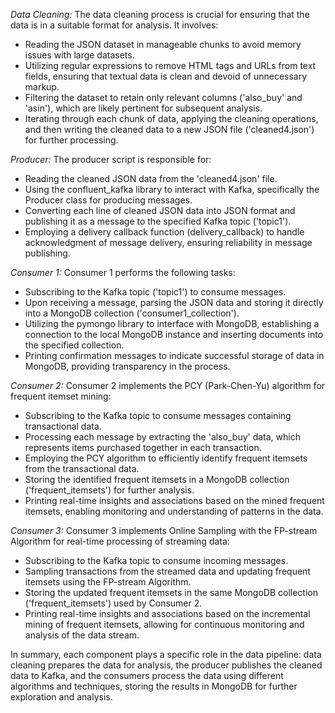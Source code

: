 *Data Cleaning:*
The data cleaning process is crucial for ensuring that the data is in a suitable format for analysis. It involves:
- Reading the JSON dataset in manageable chunks to avoid memory issues with large datasets.
- Utilizing regular expressions to remove HTML tags and URLs from text fields, ensuring that textual data is clean and devoid of unnecessary markup.
- Filtering the dataset to retain only relevant columns ('also_buy' and 'asin'), which are likely pertinent for subsequent analysis.
- Iterating through each chunk of data, applying the cleaning operations, and then writing the cleaned data to a new JSON file ('cleaned4.json') for further processing.

*Producer:*
The producer script is responsible for:
- Reading the cleaned JSON data from the 'cleaned4.json' file.
- Using the confluent_kafka library to interact with Kafka, specifically the Producer class for producing messages.
- Converting each line of cleaned JSON data into JSON format and publishing it as a message to the specified Kafka topic ('topic1').
- Employing a delivery callback function (delivery_callback) to handle acknowledgment of message delivery, ensuring reliability in message publishing.

*Consumer 1:*
Consumer 1 performs the following tasks:
- Subscribing to the Kafka topic ('topic1') to consume messages.
- Upon receiving a message, parsing the JSON data and storing it directly into a MongoDB collection ('consumer1_collection').
- Utilizing the pymongo library to interface with MongoDB, establishing a connection to the local MongoDB instance and inserting documents into the specified collection.
- Printing confirmation messages to indicate successful storage of data in MongoDB, providing transparency in the process.

*Consumer 2:*
Consumer 2 implements the PCY (Park-Chen-Yu) algorithm for frequent itemset mining:
- Subscribing to the Kafka topic to consume messages containing transactional data.
- Processing each message by extracting the 'also_buy' data, which represents items purchased together in each transaction.
- Employing the PCY algorithm to efficiently identify frequent itemsets from the transactional data.
- Storing the identified frequent itemsets in a MongoDB collection ('frequent_itemsets') for further analysis.
- Printing real-time insights and associations based on the mined frequent itemsets, enabling monitoring and understanding of patterns in the data.

*Consumer 3:*
Consumer 3 implements Online Sampling with the FP-stream Algorithm for real-time processing of streaming data:
- Subscribing to the Kafka topic to consume incoming messages.
- Sampling transactions from the streamed data and updating frequent itemsets using the FP-stream Algorithm.
- Storing the updated frequent itemsets in the same MongoDB collection ('frequent_itemsets') used by Consumer 2.
- Printing real-time insights and associations based on the incremental mining of frequent itemsets, allowing for continuous monitoring and analysis of the data stream.

In summary, each component plays a specific role in the data pipeline: data cleaning prepares the data for analysis, the producer publishes the cleaned data to Kafka, and the consumers process the data using different algorithms and techniques, storing the results in MongoDB for further exploration and analysis.
